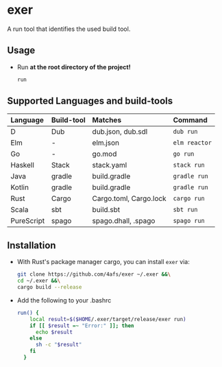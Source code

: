 # exer

A run tool that identifies the used build tool.

## Usage

- Run **at the root directory of the project!**
  ```sh
  run
  ```
## Supported Languages and build-tools

| Language | Build-tool | Matches | Command |
|:--|:--|:--|:--|
| D | Dub | dub.json, dub.sdl | `dub run` |
| Elm | - | elm.json | `elm reactor` |
| Go | - | go.mod | `go run` |
| Haskell | Stack | stack.yaml | `stack run` |
| Java | gradle | build.gradle | `gradle run` |
| Kotlin | gradle | build.gradle | `gradle run` |
| Rust | Cargo | Cargo.toml, Cargo.lock | `cargo run` |
| Scala | sbt | build.sbt | `sbt run` |
| PureScript | spago | spago.dhall, .spago | `spago run` |

## Installation
- With Rust's package manager cargo, you can install `exer` via:
  ```sh
  git clone https://github.com/4afs/exer ~/.exer &&\
  cd ~/.exer &&\
  cargo build --release
  ```

- Add the following to your .bashrc
  ```bash
  run() {
      local result=$($HOME/.exer/target/release/exer run)
      if [[ $result =~ "Error:" ]]; then
        echo $result
      else
        sh -c "$result"
      fi
    }
  ```
